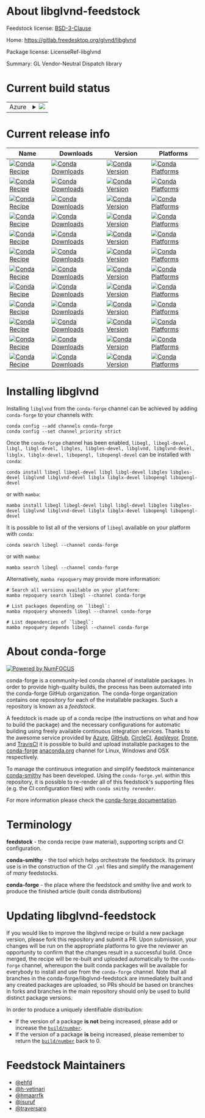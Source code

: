 About libglvnd-feedstock
========================

Feedstock license: [BSD-3-Clause](https://github.com/conda-forge/libglvnd-feedstock/blob/main/LICENSE.txt)

Home: https://gitlab.freedesktop.org/glvnd/libglvnd

Package license: LicenseRef-libglvnd

Summary: GL Vendor-Neutral Dispatch library

Current build status
====================


<table>
    
  <tr>
    <td>Azure</td>
    <td>
      <details>
        <summary>
          <a href="https://dev.azure.com/conda-forge/feedstock-builds/_build/latest?definitionId=23106&branchName=main">
            <img src="https://dev.azure.com/conda-forge/feedstock-builds/_apis/build/status/libglvnd-feedstock?branchName=main">
          </a>
        </summary>
        <table>
          <thead><tr><th>Variant</th><th>Status</th></tr></thead>
          <tbody><tr>
              <td>linux_64</td>
              <td>
                <a href="https://dev.azure.com/conda-forge/feedstock-builds/_build/latest?definitionId=23106&branchName=main">
                  <img src="https://dev.azure.com/conda-forge/feedstock-builds/_apis/build/status/libglvnd-feedstock?branchName=main&jobName=linux&configuration=linux%20linux_64_" alt="variant">
                </a>
              </td>
            </tr>
          </tbody>
        </table>
      </details>
    </td>
  </tr>
</table>

Current release info
====================

| Name | Downloads | Version | Platforms |
| --- | --- | --- | --- |
| [![Conda Recipe](https://img.shields.io/badge/recipe-libegl-green.svg)](https://anaconda.org/conda-forge/libegl) | [![Conda Downloads](https://img.shields.io/conda/dn/conda-forge/libegl.svg)](https://anaconda.org/conda-forge/libegl) | [![Conda Version](https://img.shields.io/conda/vn/conda-forge/libegl.svg)](https://anaconda.org/conda-forge/libegl) | [![Conda Platforms](https://img.shields.io/conda/pn/conda-forge/libegl.svg)](https://anaconda.org/conda-forge/libegl) |
| [![Conda Recipe](https://img.shields.io/badge/recipe-libegl--devel-green.svg)](https://anaconda.org/conda-forge/libegl-devel) | [![Conda Downloads](https://img.shields.io/conda/dn/conda-forge/libegl-devel.svg)](https://anaconda.org/conda-forge/libegl-devel) | [![Conda Version](https://img.shields.io/conda/vn/conda-forge/libegl-devel.svg)](https://anaconda.org/conda-forge/libegl-devel) | [![Conda Platforms](https://img.shields.io/conda/pn/conda-forge/libegl-devel.svg)](https://anaconda.org/conda-forge/libegl-devel) |
| [![Conda Recipe](https://img.shields.io/badge/recipe-libgl-green.svg)](https://anaconda.org/conda-forge/libgl) | [![Conda Downloads](https://img.shields.io/conda/dn/conda-forge/libgl.svg)](https://anaconda.org/conda-forge/libgl) | [![Conda Version](https://img.shields.io/conda/vn/conda-forge/libgl.svg)](https://anaconda.org/conda-forge/libgl) | [![Conda Platforms](https://img.shields.io/conda/pn/conda-forge/libgl.svg)](https://anaconda.org/conda-forge/libgl) |
| [![Conda Recipe](https://img.shields.io/badge/recipe-libgl--devel-green.svg)](https://anaconda.org/conda-forge/libgl-devel) | [![Conda Downloads](https://img.shields.io/conda/dn/conda-forge/libgl-devel.svg)](https://anaconda.org/conda-forge/libgl-devel) | [![Conda Version](https://img.shields.io/conda/vn/conda-forge/libgl-devel.svg)](https://anaconda.org/conda-forge/libgl-devel) | [![Conda Platforms](https://img.shields.io/conda/pn/conda-forge/libgl-devel.svg)](https://anaconda.org/conda-forge/libgl-devel) |
| [![Conda Recipe](https://img.shields.io/badge/recipe-libgles-green.svg)](https://anaconda.org/conda-forge/libgles) | [![Conda Downloads](https://img.shields.io/conda/dn/conda-forge/libgles.svg)](https://anaconda.org/conda-forge/libgles) | [![Conda Version](https://img.shields.io/conda/vn/conda-forge/libgles.svg)](https://anaconda.org/conda-forge/libgles) | [![Conda Platforms](https://img.shields.io/conda/pn/conda-forge/libgles.svg)](https://anaconda.org/conda-forge/libgles) |
| [![Conda Recipe](https://img.shields.io/badge/recipe-libgles--devel-green.svg)](https://anaconda.org/conda-forge/libgles-devel) | [![Conda Downloads](https://img.shields.io/conda/dn/conda-forge/libgles-devel.svg)](https://anaconda.org/conda-forge/libgles-devel) | [![Conda Version](https://img.shields.io/conda/vn/conda-forge/libgles-devel.svg)](https://anaconda.org/conda-forge/libgles-devel) | [![Conda Platforms](https://img.shields.io/conda/pn/conda-forge/libgles-devel.svg)](https://anaconda.org/conda-forge/libgles-devel) |
| [![Conda Recipe](https://img.shields.io/badge/recipe-libglvnd-green.svg)](https://anaconda.org/conda-forge/libglvnd) | [![Conda Downloads](https://img.shields.io/conda/dn/conda-forge/libglvnd.svg)](https://anaconda.org/conda-forge/libglvnd) | [![Conda Version](https://img.shields.io/conda/vn/conda-forge/libglvnd.svg)](https://anaconda.org/conda-forge/libglvnd) | [![Conda Platforms](https://img.shields.io/conda/pn/conda-forge/libglvnd.svg)](https://anaconda.org/conda-forge/libglvnd) |
| [![Conda Recipe](https://img.shields.io/badge/recipe-libglvnd--devel-green.svg)](https://anaconda.org/conda-forge/libglvnd-devel) | [![Conda Downloads](https://img.shields.io/conda/dn/conda-forge/libglvnd-devel.svg)](https://anaconda.org/conda-forge/libglvnd-devel) | [![Conda Version](https://img.shields.io/conda/vn/conda-forge/libglvnd-devel.svg)](https://anaconda.org/conda-forge/libglvnd-devel) | [![Conda Platforms](https://img.shields.io/conda/pn/conda-forge/libglvnd-devel.svg)](https://anaconda.org/conda-forge/libglvnd-devel) |
| [![Conda Recipe](https://img.shields.io/badge/recipe-libglx-green.svg)](https://anaconda.org/conda-forge/libglx) | [![Conda Downloads](https://img.shields.io/conda/dn/conda-forge/libglx.svg)](https://anaconda.org/conda-forge/libglx) | [![Conda Version](https://img.shields.io/conda/vn/conda-forge/libglx.svg)](https://anaconda.org/conda-forge/libglx) | [![Conda Platforms](https://img.shields.io/conda/pn/conda-forge/libglx.svg)](https://anaconda.org/conda-forge/libglx) |
| [![Conda Recipe](https://img.shields.io/badge/recipe-libglx--devel-green.svg)](https://anaconda.org/conda-forge/libglx-devel) | [![Conda Downloads](https://img.shields.io/conda/dn/conda-forge/libglx-devel.svg)](https://anaconda.org/conda-forge/libglx-devel) | [![Conda Version](https://img.shields.io/conda/vn/conda-forge/libglx-devel.svg)](https://anaconda.org/conda-forge/libglx-devel) | [![Conda Platforms](https://img.shields.io/conda/pn/conda-forge/libglx-devel.svg)](https://anaconda.org/conda-forge/libglx-devel) |
| [![Conda Recipe](https://img.shields.io/badge/recipe-libopengl-green.svg)](https://anaconda.org/conda-forge/libopengl) | [![Conda Downloads](https://img.shields.io/conda/dn/conda-forge/libopengl.svg)](https://anaconda.org/conda-forge/libopengl) | [![Conda Version](https://img.shields.io/conda/vn/conda-forge/libopengl.svg)](https://anaconda.org/conda-forge/libopengl) | [![Conda Platforms](https://img.shields.io/conda/pn/conda-forge/libopengl.svg)](https://anaconda.org/conda-forge/libopengl) |
| [![Conda Recipe](https://img.shields.io/badge/recipe-libopengl--devel-green.svg)](https://anaconda.org/conda-forge/libopengl-devel) | [![Conda Downloads](https://img.shields.io/conda/dn/conda-forge/libopengl-devel.svg)](https://anaconda.org/conda-forge/libopengl-devel) | [![Conda Version](https://img.shields.io/conda/vn/conda-forge/libopengl-devel.svg)](https://anaconda.org/conda-forge/libopengl-devel) | [![Conda Platforms](https://img.shields.io/conda/pn/conda-forge/libopengl-devel.svg)](https://anaconda.org/conda-forge/libopengl-devel) |

Installing libglvnd
===================

Installing `libglvnd` from the `conda-forge` channel can be achieved by adding `conda-forge` to your channels with:

```
conda config --add channels conda-forge
conda config --set channel_priority strict
```

Once the `conda-forge` channel has been enabled, `libegl, libegl-devel, libgl, libgl-devel, libgles, libgles-devel, libglvnd, libglvnd-devel, libglx, libglx-devel, libopengl, libopengl-devel` can be installed with `conda`:

```
conda install libegl libegl-devel libgl libgl-devel libgles libgles-devel libglvnd libglvnd-devel libglx libglx-devel libopengl libopengl-devel
```

or with `mamba`:

```
mamba install libegl libegl-devel libgl libgl-devel libgles libgles-devel libglvnd libglvnd-devel libglx libglx-devel libopengl libopengl-devel
```

It is possible to list all of the versions of `libegl` available on your platform with `conda`:

```
conda search libegl --channel conda-forge
```

or with `mamba`:

```
mamba search libegl --channel conda-forge
```

Alternatively, `mamba repoquery` may provide more information:

```
# Search all versions available on your platform:
mamba repoquery search libegl --channel conda-forge

# List packages depending on `libegl`:
mamba repoquery whoneeds libegl --channel conda-forge

# List dependencies of `libegl`:
mamba repoquery depends libegl --channel conda-forge
```


About conda-forge
=================

[![Powered by
NumFOCUS](https://img.shields.io/badge/powered%20by-NumFOCUS-orange.svg?style=flat&colorA=E1523D&colorB=007D8A)](https://numfocus.org)

conda-forge is a community-led conda channel of installable packages.
In order to provide high-quality builds, the process has been automated into the
conda-forge GitHub organization. The conda-forge organization contains one repository
for each of the installable packages. Such a repository is known as a *feedstock*.

A feedstock is made up of a conda recipe (the instructions on what and how to build
the package) and the necessary configurations for automatic building using freely
available continuous integration services. Thanks to the awesome service provided by
[Azure](https://azure.microsoft.com/en-us/services/devops/), [GitHub](https://github.com/),
[CircleCI](https://circleci.com/), [AppVeyor](https://www.appveyor.com/),
[Drone](https://cloud.drone.io/welcome), and [TravisCI](https://travis-ci.com/)
it is possible to build and upload installable packages to the
[conda-forge](https://anaconda.org/conda-forge) [anaconda.org](https://anaconda.org/)
channel for Linux, Windows and OSX respectively.

To manage the continuous integration and simplify feedstock maintenance
[conda-smithy](https://github.com/conda-forge/conda-smithy) has been developed.
Using the ``conda-forge.yml`` within this repository, it is possible to re-render all of
this feedstock's supporting files (e.g. the CI configuration files) with ``conda smithy rerender``.

For more information please check the [conda-forge documentation](https://conda-forge.org/docs/).

Terminology
===========

**feedstock** - the conda recipe (raw material), supporting scripts and CI configuration.

**conda-smithy** - the tool which helps orchestrate the feedstock.
                   Its primary use is in the construction of the CI ``.yml`` files
                   and simplify the management of *many* feedstocks.

**conda-forge** - the place where the feedstock and smithy live and work to
                  produce the finished article (built conda distributions)


Updating libglvnd-feedstock
===========================

If you would like to improve the libglvnd recipe or build a new
package version, please fork this repository and submit a PR. Upon submission,
your changes will be run on the appropriate platforms to give the reviewer an
opportunity to confirm that the changes result in a successful build. Once
merged, the recipe will be re-built and uploaded automatically to the
`conda-forge` channel, whereupon the built conda packages will be available for
everybody to install and use from the `conda-forge` channel.
Note that all branches in the conda-forge/libglvnd-feedstock are
immediately built and any created packages are uploaded, so PRs should be based
on branches in forks and branches in the main repository should only be used to
build distinct package versions.

In order to produce a uniquely identifiable distribution:
 * If the version of a package **is not** being increased, please add or increase
   the [``build/number``](https://docs.conda.io/projects/conda-build/en/latest/resources/define-metadata.html#build-number-and-string).
 * If the version of a package **is** being increased, please remember to return
   the [``build/number``](https://docs.conda.io/projects/conda-build/en/latest/resources/define-metadata.html#build-number-and-string)
   back to 0.

Feedstock Maintainers
=====================

* [@ehfd](https://github.com/ehfd/)
* [@h-vetinari](https://github.com/h-vetinari/)
* [@hmaarrfk](https://github.com/hmaarrfk/)
* [@isuruf](https://github.com/isuruf/)
* [@traversaro](https://github.com/traversaro/)

